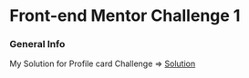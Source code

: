 # Front-end Mentor Challenge 1

### General Info

My Solution for Profile card Challenge => <a href="https://profilecardsolution.vercel.app/">Solution</a>
